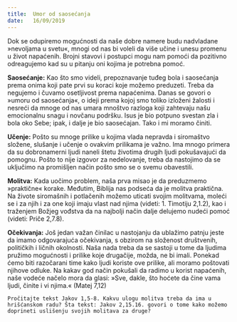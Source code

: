 ```yaml
---
title:  Umor od saosećanja
date:   16/09/2019
---
```


Dok se odupiremo mogućnosti da naše dobre namere budu nadvladane »nevoljama u svetu«, mnogi od nas bi voleli da više učine i unesu promenu u život napaćenih. Brojni stavovi i postupci mogu nam pomoći da pozitivno odreagujemo kad su u pitanju oni kojima je potrebna pomoć.

**Saosećanje:** Kao što smo videli, prepoznavanje tuđeg bola i saosećanja prema onima koji pate prvi su koraci koje možemo preduzeti. Treba da negujemo i čuvamo osetljivost prema napaćenima. Danas se govori o »umoru od saosećanja«, o ideji prema kojoj smo toliko izloženi žalosti i nesreći da mnoge od nas umara mnoštvo razloga koji zahtevaju našu emocionalnu snagu i novčanu podršku. Isus je bio potpuno svestan zla i bola oko Sebe; ipak, i dalje je bio saosećajan. Tako i mi moramo činiti.

**Učenje:** Pošto su mnoge prilike u kojima vlada nepravda i siromaštvo složene, slušanje i učenje o ovakvim prilikama je važno. Ima mnogo primera da su dobronamerni ljudi naneli štetu životima drugih ljudi pokušavajući da pomognu. Pošto to nije izgovor za nedelovanje, treba da nastojimo da se uključimo na promišljen način pošto smo se o svemu obavestili.

**Molitva:** Kada uočimo problem, naša prva misao je da preduzmemo »praktične« korake. Međutim, Biblija nas podseća da je molitva praktična. Na živote siromašnih i potlačenih možemo uticati svojim molitvama, moleći se i za njih i za one koji imaju vlast nad njima (videti: 1. Timotiju 2,1.2), kao i traženjem Božjeg vođstva da na najbolji način dalje delujemo nudeći pomoć (videti: Priče 2,7.8).

**Očekivanja:** Još jedan važan činilac u nastojanju da ublažimo patnju jeste da imamo odgovarajuća očekivanja, s obzirom na složenost društvenih, političkih i ličnih okolnosti. Naša nada treba da se sastoji u tome da ljudima pružimo mogućnosti i prilike koje drugačije, možda, ne bi imali. Ponekad ćemo biti razočarani time kako ljudi koriste ove prilike, ali moramo poštovati njihove odluke. Na kakav god način pokušali da radimo u korist napaćenih, naše vodeće načelo mora da glasi: »Sve, dakle, što hoćete da čine vama ljudi, činite i vi njima.« (Matej 7,12)

`Pročitajte tekst Jakov 1,5-8. Kakvu ulogu molitva treba da ima u hrišćanskom radu? Šta tekst: Jakov 2,15.16. govori o tome kako možemo doprineti uslišenju svojih molitava za druge? `
